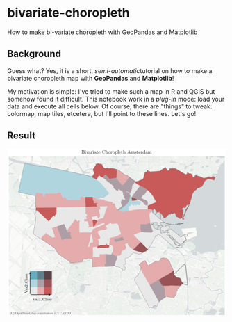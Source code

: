 # bivariate-choropleth
How to make bi-variate choropleth with GeoPandas and Matplotlib


## Background
Guess what? Yes, it is a short, *semi-automatic*tutorial on how to make a bivariate choropleth map with **GeoPandas** and **Matplotlib**!

My motivation is simple: I've tried to make such a map in R and QGIS but somehow found it difficult. This notebook work in a *plug-in* mode: load your data and execute all cells below. Of course, there are "things" to tweak: colormap, map tiles, etcetera, but I'll point to these lines. Let's go!

## Result
<p align="center">
  <img src="bivariate_choropleth.png">
</p>
